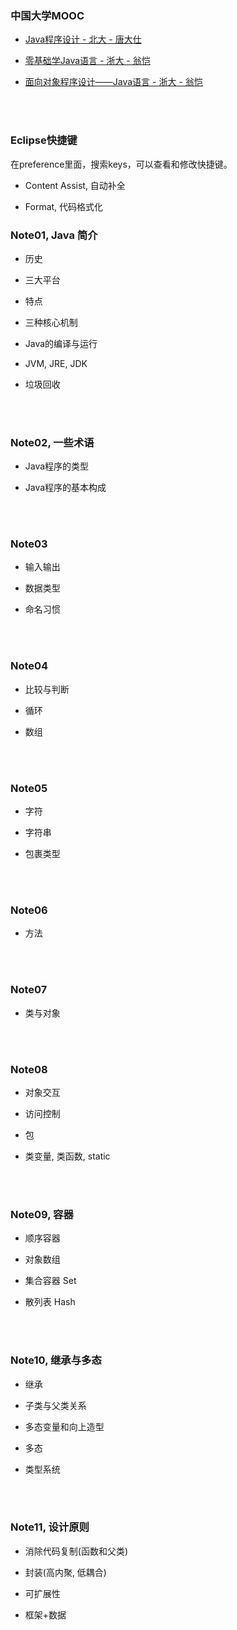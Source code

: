 ###	中国大学MOOC

*	[Java程序设计 - 北大 - 唐大仕](https://www.icourse163.org/learn/PKU-1001941004?tid=1002731007)

*	[零基础学Java语言 - 浙大 - 翁恺](https://www.icourse163.org/learn/ZJU-1001541001?tid=1002303012)

*	[面向对象程序设计——Java语言 - 浙大 - 翁恺](https://www.icourse163.org/learn/ZJU-1001542001?tid=1002311011)

<br><br>

###	Eclipse快捷键

在preference里面，搜索keys，可以查看和修改快捷键。

*	Content Assist, 自动补全

*	Format, 代码格式化

###	Note01, Java 简介

*	历史

*	三大平台

*	特点

*	三种核心机制

*	Java的编译与运行

*	JVM, JRE, JDK

*	垃圾回收

<br><br>

###	Note02, 一些术语

*	Java程序的类型

*	Java程序的基本构成

<br><br>

###	Note03

*	输入输出

*	数据类型

*	命名习惯

<br><br>

###	Note04

*	比较与判断

*	循环

*	数组

<br><br>

###	Note05

*	字符

*	字符串

*	包裹类型

<br><br>

###	Note06

*	方法

<br><br>

###	Note07

*	类与对象

<br><br>

###	Note08

*	对象交互

*	访问控制

*	包

*	类变量, 类函数, static

<br><br>

###	Note09, 容器

*	顺序容器

*	对象数组

*	集合容器 Set

*	散列表 Hash

<br><br>

###	Note10, 继承与多态

*	继承

*	子类与父类关系

*	多态变量和向上造型

*	多态

*	类型系统

<br><br>

###	Note11, 设计原则

*	消除代码复制(函数和父类)

*	封装(高内聚, 低耦合)

*	可扩展性

*	框架+数据

